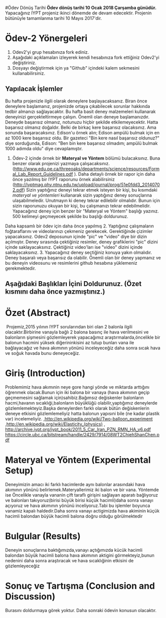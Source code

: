 #Ödev Dönüş Tarihi
**Ödev dönüş tarihi 10 Ocak 2018 Çarşamba günüdür.** Yapacağınız IYPT projeniz ikinci dönemde de devam edecektir. Projenin bütünüyle tamamlanma tarihi 10 Mayıs 2017'dir. 

# Ödev-2 Yönergeleri 
1. Odev2'yi grup hesabınıza fork ediniz. 
2. Aşağıdaki açıklamaları izleyerek kendi hesabınıza fork ettiğiniz Odev2'yi değiştiriniz. 
3. Dosyayı değiştirmek için ya "Github" içindeki kalem sekmesini kullanabilirsiniz. 

## Yapılacak İşlemler
Bu hafta projenizle ilgili olarak deneylere başlayacaksanız. Biran önce deneylere başlamanız, projenizde ortaya 
çıkabilecek sorunlar hakkında tedbir almanızı sağlayacaktır. Bu hafta basit deney malzemeleri kullanarak deneyinizi
gerçekteltirmeye çalışın. Önemli olan deneye başlamanızdır. Deneyde başarısız olmanız, notunuzu hiçbir şekilde etkilemeyecektir.
Hatta başarısız olmanız doğaldır. Belki de birkaç kere başarısız olacaksınız. Ama sonunda başaracaksınız. Edison'u örnek alın; 
Edison ampülü bulmak için en az 1000 kere başarısız oldu. Bir gazeteci "Bin kere nasıl başarısız oldunuz?" diye sorduğunda, 
Edison: "Ben bin kere başarısız olmadım; ampülü bulmak 1000 adımda oldu" diye cevaplamıştır. 

1. Ödev-2 içinde örnek bir **Materyal ve Yöntem** bölümü bulacaksınız. Buna benzer olarak projenizi yazmaya çalışacaksınız. (http://www.edu.pe.ca/threeoaks/departments/science/resources/Formal_Lab_Report_Guidelines.pdf ). Daha detaylı örnek bir rapor için daha önce yazılmış bir IYPT raporunu örnek alabilirsiniz (http://iyptmag.phy.ntnu.edu.tw/upload/journal/prog/51e0fdd3_20140702.pdf) Sizin yaptığınız deneyi tekrar etmek isteyen bir kişi, bu kısımdaki *materyal ve yöntemleri* kullanarak sizin yaptığınız deney sonuçlarına ulaşabilmeledir. Unutmayın ki deney tekrar edilebilir olmalıdır. Bunun için sizin raporunuzu okuyan bir kişi, bu çalışmanızı tekrar edebilmelidir. Yapacağınız deney için benzer bir "Materyal ve Yöntem" başlığı yazınız. 500 kelimeyi geçmeyecek şekilde bu başlığı doldurunuz. 

Daha kapsamlı bir ödev için daha önce yapılmış 
2. Yaptığınız çalışmaların foğtaraflarını ve videolarınızı çekmeniz gerekecek. Gerektiğinde çizimler yapacaksınız. Odev2 deposunun içinde "pic" ve "video" diye bir dizin açılmıştır. Deney sırasında çektiğiniz resimler, deney grafiklerini "pic" dizini içinde saklayacaksınız. Çektiğiniz video'ları ise "video" dizini içinde saklayacaksınız. 
3. Yapacağınız deney seçtiğiniz konuya yakın olmalıdır. Deney başaralı veya başarısız da olabilir. Önemli olan bir deney yapmanız ve bu deneyin videosunu ve resimlerini github hesabına yüklemeniz gerekmektedir. 

## Aşağıdaki Başlıkları İçini Doldurunuz. (Özet kısmını daha önce yazmıştınız.) 

# Özet (Abstract)
 Projemiz,2015 yılının IYPT sorularından biri olan 2 balonla ilgili olacaktır.Birbirine vanayla bağlı 2 balona basınç ile hava verilmesini ve balonların şişmesini gözlemleyerek yapacağımız araştırmalarda,öncelikle bir balonun hacmini yüksek diğerininkisini az tutup bunları vana ile bağlayacağız ve hava akımının yönünü inceleyeceğiz daha sonra sıcak hava ve soğuk havada bunu deneyeceğiz.
# Giriş (Introduction)
Problemimiz hava akımınin neye gore hangi yönde ve miktarda arttığını öğrenmek olacak.Bunun için iki balona bir vanaya (hava akımının geçip geçmemesini sağlamak için)sahibiz.Bağımsız değiskenler balonların hacmi,havanın sıcaklıği,balonların büyüklüğü olabilir,yaptığımız deneylerde gözlemlemekteyiz.Başka deneylerden farklı olarak bütün değiskenlerin deneye etkisini gözlemlemeliyiz hatta balonun yapısıni bile (ne kadar plastik var) incelemeliyiz.
,http://en.wikipedia.org/wiki/Two-balloon_experiment  ,http://en.wikipedia.org/wiki/Elasticity_(physics) , http://archive.iypt.org/iypt_book/2011_5_Car_Iran_PZN_RMN_HA_v6.pdf  https://circle.ubc.ca/bitstream/handle/2429/7914/08WT2ChiehShanChen.pdf
# Materyal ve Yöntem (Experimental Setup)
Deneyimizin amacı iki farklı hacimlerde aynı balonlar arasındaki hava akımının yönünü belirlemek.Materyallerimiz iki balon ve bir vana.
Yöntemde ise Öncelikle vanayla vananin çift taraflı girişini sağlayan aparatı bağlıyoruz ve balonları takıyoruz(birisi büyük birisi küçük hacimli)daha sonra vanayı açıyoruz ve hava akımının yönünü inceliyoruz.Tabi bu işlemler boyunca vanamiz kapalı haldedir.Daha sonra vanayı actigimizda hava akiminin küçük hacimli balondan büýük hacimli balona doğru olduğu görülmektedir





# Bulgular (Results)
Deneyin sonuçlarına baktığımızda,vanayı açtığımızda kücük hacimli balondan büyük hacimli balona hava akımının aktigini görmekteyiz,bunun nedenini daha sonra araştıracak ve hava sıcaklığinin etkisini de gözlemleyeceğiz


# Sonuç ve Tartışma (Conclusion and Discussion) 
Burasını doldurmaya görek yoktur. Daha sonraki ödevin konusun olacaktır. 


